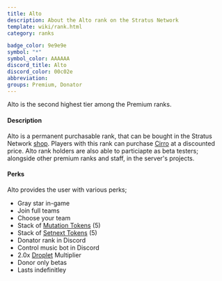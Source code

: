 ```yaml
---
title: Alto
description: About the Alto rank on the Stratus Network
template: wiki/rank.html
category: ranks

badge_color: 9e9e9e
symbol: "*"
symbol_color: AAAAAA
discord_title: Alto
discord_color: 00c02e
abbreviation: 
groups: Premium, Donator
---
```


Alto is the second highest tier among the Premium ranks.

#### Description

Alto is a permanent purchasable rank, that can be bought in the Stratus Network [shop](https://stratusnetwork.buycraft.net/). Players with this rank can purchase [Cirro](https://mcresourcepile.github.io/addon-project/wiki/ranks/cirro) at a discounted price. Alto rank holders are also able to particiapte as beta testers; alongside other premium ranks and staff, in the server's projects.

#### Perks

Alto provides the user with various perks;

- Gray star in-game
- Join full teams
- Choose your team
- Stack of [Mutation Tokens](https://mcresourcepile.github.io/addon-project/wiki/gameplay/tokens) (5)
- Stack of [Setnext Tokens](https://mcresourcepile.github.io/addon-project/wiki/gameplay/tokens) (5)
- Donator rank in Discord
- Control music bot in Discord
- 2.0x [Droplet](https://mcresourcepile.github.io/addon-project/wiki/gameplay/droplets) Multiplier
- Donor only betas
- Lasts indefinitley